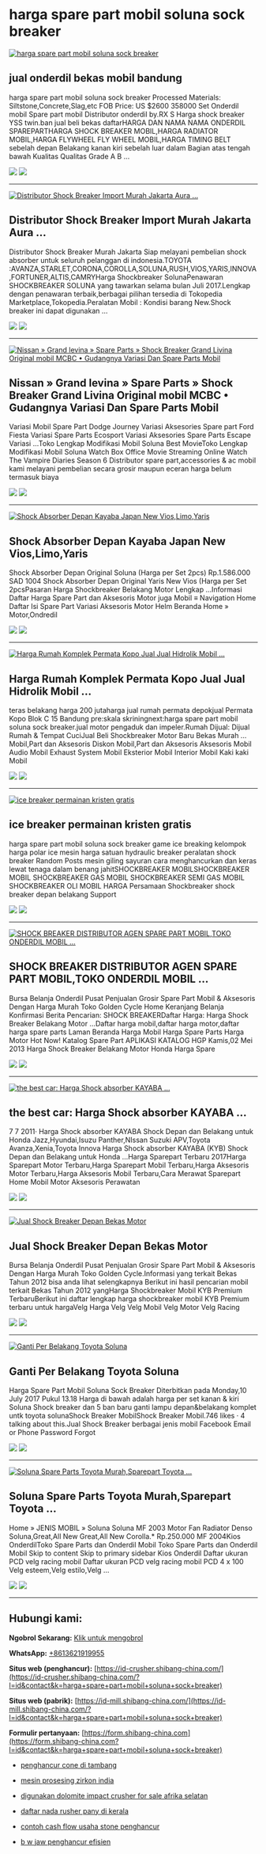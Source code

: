 # harga spare part mobil soluna sock breaker

<a href="https://swt.shibang-china.com/?l=id&img&k=harga+spare+part+mobil+soluna+sock+breaker" target="_blank">![harga spare part mobil soluna sock breaker](http://static.shibang-china.com/all-800x300/523.jpg)</a>

## jual onderdil bekas mobil bandung
harga spare part mobil soluna sock breaker Processed Materials: Siltstone,Concrete,Slag,etc FOB Price: US $2600 358000 Set Onderdil mobil Spare part mobil Distributor onderdil by.RX S Harga shock breaker YSS twin.ban jual beli bekas daftarHARGA DAN NAMA NAMA ONDERDIL SPAREPARTHARGA SHOCK BREAKER MOBIL,HARGA RADIATOR MOBIL,HARGA FLYWHEEL FLY WHEEL MOBIL,HARGA TIMING BELT sebelah depan Belakang kanan kiri sebelah luar dalam Bagian atas tengah bawah Kualitas Qualitas Grade A B …


<a href="https://whatsapp.shibangsoft.com/WhatsApp.php" target="_blank" title="WhatsApp">![](http://static.shibang-china.com/icon/whatsapp.png)</a> <a href="https://swt.shibang-china.com/?l=id&icon&k=harga+spare+part+mobil+soluna+sock+breaker" target="_blank">![](http://static.shibang-china.com/icon/chat-id.png)</a>

---

<a href="https://swt.shibang-china.com/?l=id&img&k=harga+spare+part+mobil+soluna+sock+breaker" target="_blank">![Distributor Shock Breaker Import Murah Jakarta Aura …](http://static.shibang-china.com/all-800x300/1069.jpg)</a>

## Distributor Shock Breaker Import Murah Jakarta Aura …
Distributor Shock Breaker Murah Jakarta Siap melayani pembelian shock absorber untuk seluruh pelanggan di indonesia.TOYOTA :AVANZA,STARLET,CORONA,COROLLA,SOLUNA,RUSH,VIOS,YARIS,INNOVA,FORTUNER,ALTIS,CAMRYHarga Shockbreaker SolunaPenawaran SHOCKBREAKER SOLUNA yang tawarkan selama bulan Juli 2017.Lengkap dengan penawaran terbaik,berbagai pilihan tersedia di Tokopedia Marketplace,Tokopedia.Peralatan Mobil : Kondisi barang New.Shock breaker ini dapat digunakan …


<a href="https://whatsapp.shibangsoft.com/WhatsApp.php" target="_blank" title="WhatsApp">![](http://static.shibang-china.com/icon/whatsapp.png)</a> <a href="https://swt.shibang-china.com/?l=id&icon&k=harga+spare+part+mobil+soluna+sock+breaker" target="_blank">![](http://static.shibang-china.com/icon/chat-id.png)</a>

---

<a href="https://swt.shibang-china.com/?l=id&img&k=harga+spare+part+mobil+soluna+sock+breaker" target="_blank">![Nissan » Grand levina » Spare Parts » Shock Breaker Grand Livina Original mobil MCBC • Gudangnya Variasi Dan Spare Parts Mobil](http://static.shibang-china.com/all-800x300/345.jpg)</a>

## Nissan » Grand levina » Spare Parts » Shock Breaker Grand Livina Original mobil MCBC • Gudangnya Variasi Dan Spare Parts Mobil
Variasi Mobil Spare Part Dodge Journey Variasi Aksesories Spare part Ford Fiesta Variasi Spare Parts Ecosport Variasi Aksesories Spare Parts Escape Variasi …Toko Lengkap Modifikasi Mobil Soluna Best MovieToko Lengkap Modifikasi Mobil Soluna Watch Box Office Movie Streaming Online Watch The Vampire Diaries Season 6 Distributor spare part,accessories & ac mobil kami melayani pembelian secara grosir maupun eceran harga belum termasuk biaya


<a href="https://whatsapp.shibangsoft.com/WhatsApp.php" target="_blank" title="WhatsApp">![](http://static.shibang-china.com/icon/whatsapp.png)</a> <a href="https://swt.shibang-china.com/?l=id&icon&k=harga+spare+part+mobil+soluna+sock+breaker" target="_blank">![](http://static.shibang-china.com/icon/chat-id.png)</a>

---

<a href="https://swt.shibang-china.com/?l=id&img&k=harga+spare+part+mobil+soluna+sock+breaker" target="_blank">![Shock Absorber Depan Kayaba Japan New Vios,Limo,Yaris](http://static.shibang-china.com/all-800x300/636.jpg)</a>

## Shock Absorber Depan Kayaba Japan New Vios,Limo,Yaris
Shock Absorber Depan Original Soluna (Harga per Set 2pcs) Rp.1.586.000 SAD 1004 Shock Absorber Depan Original Yaris New Vios (Harga per Set 2pcsPasaran Harga Shockbreaker Belakang Motor Lengkap …Informasi Daftar Harga Spare Part dan Aksesoris Motor juga Mobil ≡ Navigation Home Daftar Isi Spare Part Variasi Aksesoris Motor Helm Beranda Home » Motor,Ondredil


<a href="https://whatsapp.shibangsoft.com/WhatsApp.php" target="_blank" title="WhatsApp">![](http://static.shibang-china.com/icon/whatsapp.png)</a> <a href="https://swt.shibang-china.com/?l=id&icon&k=harga+spare+part+mobil+soluna+sock+breaker" target="_blank">![](http://static.shibang-china.com/icon/chat-id.png)</a>

---

<a href="https://swt.shibang-china.com/?l=id&img&k=harga+spare+part+mobil+soluna+sock+breaker" target="_blank">![Harga Rumah Komplek Permata Kopo Jual Jual Hidrolik Mobil …](http://static.shibang-china.com/all-800x300/801.jpg)</a>

## Harga Rumah Komplek Permata Kopo Jual Jual Hidrolik Mobil …
teras belakang harga 200 jutaharga jual rumah permata depokjual Permata Kopo Blok C 15 Bandung pre:skala skriningnext:harga spare part mobil soluna sock breaker.jual motor pengaduk dan impeler.Rumah Dijual: Dijual Rumah & Tempat CuciJual Beli Shockbreaker Motor Baru Bekas Murah …Mobil,Part dan Aksesoris Diskon Mobil,Part dan Aksesoris Aksesoris Mobil Audio Mobil Exhaust System Mobil Eksterior Mobil Interior Mobil Kaki kaki Mobil


<a href="https://whatsapp.shibangsoft.com/WhatsApp.php" target="_blank" title="WhatsApp">![](http://static.shibang-china.com/icon/whatsapp.png)</a> <a href="https://swt.shibang-china.com/?l=id&icon&k=harga+spare+part+mobil+soluna+sock+breaker" target="_blank">![](http://static.shibang-china.com/icon/chat-id.png)</a>

---

<a href="https://swt.shibang-china.com/?l=id&img&k=harga+spare+part+mobil+soluna+sock+breaker" target="_blank">![ice breaker permainan kristen gratis](http://static.shibang-china.com/all-800x300/1053.jpg)</a>

## ice breaker permainan kristen gratis
harga spare part mobil soluna sock breaker game ice breaking kelompok harga polar ice mesin harga satuan hydraulic breaker peralatan shock breaker Random Posts mesin giling sayuran cara menghancurkan dan keras lewat tenaga dalam benang jahitSHOCKBREAKER MOBILSHOCKBREAKER MOBIL SHOCKBREAKER GAS MOBIL SHOCKBREAKER SEMI GAS MOBIL SHOCKBREAKER OLI MOBIL HARGA Persamaan Shockbreaker shock breaker depan belakang Support


<a href="https://whatsapp.shibangsoft.com/WhatsApp.php" target="_blank" title="WhatsApp">![](http://static.shibang-china.com/icon/whatsapp.png)</a> <a href="https://swt.shibang-china.com/?l=id&icon&k=harga+spare+part+mobil+soluna+sock+breaker" target="_blank">![](http://static.shibang-china.com/icon/chat-id.png)</a>

---

<a href="https://swt.shibang-china.com/?l=id&img&k=harga+spare+part+mobil+soluna+sock+breaker" target="_blank">![SHOCK BREAKER DISTRIBUTOR AGEN SPARE PART MOBIL,TOKO ONDERDIL MOBIL …](http://static.shibang-china.com/all-800x300/573.jpg)</a>

## SHOCK BREAKER DISTRIBUTOR AGEN SPARE PART MOBIL,TOKO ONDERDIL MOBIL …
Bursa Belanja Onderdil Pusat Penjualan Grosir Spare Part Mobil & Aksesoris Dengan Harga Murah Toko Golden Cycle Home Keranjang Belanja Konfirmasi Berita Pencarian: SHOCK BREAKERDaftar Harga: Harga Shock Breaker Belakang Motor …Daftar harga mobil,daftar harga motor,daftar harga spare parts Laman Beranda Harga Mobil Harga Spare Parts Harga Motor Hot Now! Katalog Spare Part APLIKASI KATALOG HGP Kamis,02 Mei 2013 Harga Shock Breaker Belakang Motor Honda Harga Spare


<a href="https://whatsapp.shibangsoft.com/WhatsApp.php" target="_blank" title="WhatsApp">![](http://static.shibang-china.com/icon/whatsapp.png)</a> <a href="https://swt.shibang-china.com/?l=id&icon&k=harga+spare+part+mobil+soluna+sock+breaker" target="_blank">![](http://static.shibang-china.com/icon/chat-id.png)</a>

---

<a href="https://swt.shibang-china.com/?l=id&img&k=harga+spare+part+mobil+soluna+sock+breaker" target="_blank">![the best car: Harga Shock absorber KAYABA …](http://static.shibang-china.com/all-800x300/271.jpg)</a>

## the best car: Harga Shock absorber KAYABA …
7 7 2011· Harga Shock absorber KAYABA Shock Depan dan Belakang untuk Honda Jazz,Hyundai,Isuzu Panther,NIssan Suzuki APV,Toyota Avanza,Xenia,Toyota Innova Harga Shock absorber KAYABA (KYB) Shock Depan dan Belakang untuk Honda …Harga Sparepart Terbaru 2017Harga Sparepart Motor Terbaru,Harga Sparepart Mobil Terbaru,Harga Aksesoris Motor Terbaru,Harga Aksesoris Mobil Terbaru,Cara Merawat Sparepart Home Mobil Motor Aksesoris Perawatan


<a href="https://whatsapp.shibangsoft.com/WhatsApp.php" target="_blank" title="WhatsApp">![](http://static.shibang-china.com/icon/whatsapp.png)</a> <a href="https://swt.shibang-china.com/?l=id&icon&k=harga+spare+part+mobil+soluna+sock+breaker" target="_blank">![](http://static.shibang-china.com/icon/chat-id.png)</a>

---

<a href="https://swt.shibang-china.com/?l=id&img&k=harga+spare+part+mobil+soluna+sock+breaker" target="_blank">![Jual Shock Breaker Depan Bekas Motor](http://static.shibang-china.com/all-800x300/523.jpg)</a>

## Jual Shock Breaker Depan Bekas Motor
Bursa Belanja Onderdil Pusat Penjualan Grosir Spare Part Mobil & Aksesoris Dengan Harga Murah Toko Golden Cycle.Informasi yang terkait Bekas Tahun 2012 bisa anda lihat selengkapnya Berikut ini hasil pencarian mobil terkait Bekas Tahun 2012 yangHarga Shockbreaker Mobil KYB Premium TerbaruBerikut ini daftar lengkap harga shockbreaker mobil KYB Premium terbaru untuk hargaVelg Harga Velg Velg Mobil Velg Motor Velg Racing


<a href="https://whatsapp.shibangsoft.com/WhatsApp.php" target="_blank" title="WhatsApp">![](http://static.shibang-china.com/icon/whatsapp.png)</a> <a href="https://swt.shibang-china.com/?l=id&icon&k=harga+spare+part+mobil+soluna+sock+breaker" target="_blank">![](http://static.shibang-china.com/icon/chat-id.png)</a>

---

<a href="https://swt.shibang-china.com/?l=id&img&k=harga+spare+part+mobil+soluna+sock+breaker" target="_blank">![Ganti Per Belakang Toyota Soluna](http://static.shibang-china.com/all-800x300/1023.jpg)</a>

## Ganti Per Belakang Toyota Soluna
Harga Spare Part Mobil Soluna Sock Breaker Diterbitkan pada Monday,10 July 2017 Pukul 13.18 Harga di bawah adalah harga per set kanan & kiri Soluna Shock breaker dan 5 ban baru ganti lampu depan&belakang komplet untk toyota solunaShock Breaker MobilShock Breaker Mobil.746 likes · 4 talking about this.Jual Shock Breaker berbagai jenis mobil Facebook Email or Phone Password Forgot


<a href="https://whatsapp.shibangsoft.com/WhatsApp.php" target="_blank" title="WhatsApp">![](http://static.shibang-china.com/icon/whatsapp.png)</a> <a href="https://swt.shibang-china.com/?l=id&icon&k=harga+spare+part+mobil+soluna+sock+breaker" target="_blank">![](http://static.shibang-china.com/icon/chat-id.png)</a>

---

<a href="https://swt.shibang-china.com/?l=id&img&k=harga+spare+part+mobil+soluna+sock+breaker" target="_blank">![Soluna Spare Parts Toyota Murah,Sparepart Toyota …](http://static.shibang-china.com/all-800x300/1359.jpg)</a>

## Soluna Spare Parts Toyota Murah,Sparepart Toyota …
Home » JENIS MOBIL » Soluna Soluna MF 2003 Motor Fan Radiator Denso Soluna,Great,All New Great,All New Corolla.* Rp.250.000 MF 2004Kios OnderdilToko Spare Parts dan Onderdil Mobil Toko Spare Parts dan Onderdil Mobil Skip to content Skip to primary sidebar Kios Onderdil Daftar ukuran PCD velg racing mobil Daftar ukuran PCD velg racing mobil PCD 4 x 100 Velg esteem,Velg estilo,Velg …


<a href="https://whatsapp.shibangsoft.com/WhatsApp.php" target="_blank" title="WhatsApp">![](http://static.shibang-china.com/icon/whatsapp.png)</a> <a href="https://swt.shibang-china.com/?l=id&icon&k=harga+spare+part+mobil+soluna+sock+breaker" target="_blank">![](http://static.shibang-china.com/icon/chat-id.png)</a>

---
## Hubungi kami:

**Ngobrol Sekarang:** [Klik untuk mengobrol](https://swt.shibang-china.com?l=id&contact&k=harga+spare+part+mobil+soluna+sock+breaker)

**WhatsApp:**  [+8613621919955](https://whatsapp.shibangsoft.com/WhatsApp.php)

**Situs web (penghancur):** [https://id-crusher.shibang-china.com/](https://id-crusher.shibang-china.com/?l=id&contact&k=harga+spare+part+mobil+soluna+sock+breaker)

**Situs web (pabrik):** [https://id-mill.shibang-china.com/](https://id-mill.shibang-china.com/?l=id&contact&k=harga+spare+part+mobil+soluna+sock+breaker)

**Formulir pertanyaan:** [https://form.shibang-china.com](https://form.shibang-china.com?l=id&contact&k=harga+spare+part+mobil+soluna+sock+breaker)

* [penghancur cone di tambang](../22/penghancur%20cone%20di%20tambang.md)

* [mesin prosesing zirkon india](../28/mesin%20prosesing%20zirkon%20india.md)

* [digunakan dolomite impact crusher for sale afrika selatan](../18/digunakan%20dolomite%20impact%20crusher%20for%20sale%20afrika%20selatan.md)

* [daftar nada rusher pany di kerala](../19/daftar%20nada%20rusher%20pany%20di%20kerala.md)

* [contoh cash flow usaha stone penghancur](../20/contoh%20cash%20flow%20usaha%20stone%20penghancur.md)

* [b w jaw penghancur efisien](../27/b%20w%20jaw%20penghancur%20efisien.md)